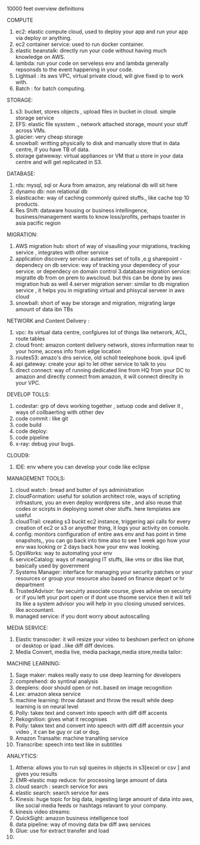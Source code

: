 10000 feet overview definitions

COMPUTE

1. ec2: elastic compute cloud, used to deploy your app and run your app via deploy or anything.
2. ec2 container service: used to run docker container.
3. elastic beanstalk: directly run your code without having much knowledge on AWS.
4. lambda: run your code on serveless env and lambda generally repsonsds to the event happening in your code.
5. Lightsail : its aws VPC, virtual private cloud, will give fixed ip to work with.
6. Batch : for batch computing.

STORAGE:

1. s3: bucket, stores objects , upload files in bucket in cloud. simple storage service
2. EFS: elastic file sysstem ., network attached storage, mount your stuff across VMs.
3. glacier: very cheap storage
4. snowball: writting physically to disk and manually store that in data centre, if you have TB of data.
5. storage gatweway: virtual appliances or VM that u store in your data centre and will get replicated in S3.

DATABASE:

1. rds: mysql, sql or Aura from amazon, any relational db will sit here
2. dynamo db: non relational db
3. elasticache: way of caching commonly quired stuffs., like cache top 10 products.
4. Res Shift: dataware housing or business intellingence, business/management wants to know loss/profits, perhaps toaster in asia pacific region

MIGRATION:

1. AWS migration hub: short of way of visaulling your migrations, tracking service , integrates with other service 
2. application discovery service: autamtes set of tolls ,e.g sharepoint - dependecy on db service: way of tracking your dependecy of your service. or dependecy on domain control
3.database migration service: migratte db from on prem to awscloud. but this can be done by aws migration hub as well
4.server migration server: similar to db migration service , it helps you in migratiing virtual and phisycal serveer in aws cloud
5. snowball: short of way bw storage and migration, migrating large amount of data ibn TBs

NETWORK and Content Delivery :

1. vpc: its virtual data centre, confgiures lot of things like netwrork, ACL, route tables 
2. cloud front: amazon content delivery network, stores information near to your home, access info from edge location
3. routes53: amazo's dns service, old scholl teelephone book. ipv4 ipv6
4. api gateway: create your api to let other service to talk to you
5. direct connect: way of running dedicated line from HQ from your DC to amazon and directly connect from amazon, it will connect direclty in your VPC.

DEVELOP TOLLS:

1. codestar: grp of devs working together , setuop code and deliver it , ways of collbaerting with otther dev
2. code commit : like git
3. code build
4. code deploy:
5. code pipeline
6. x-ray: debug your bugs.

CLOUD9:

1. IDE: env where you can develop your code like eclipse

MANAGEMENT TOOLS:

1. cloud watch : bread and butter of sys administration 
2. cloudFormation: useful for solution architect role, ways of scripting infrsasture, you an even deploy wordpress site , and also reuse that codes or scirpts in deploying somet oher stuffs. here templates are useful
3. cloudTrail: creating s3 buckt ec2 instance, triggering api calls for every creation of ec2 or s3 or anyother thing, it logs your activity on console.
4. config: monitors configuration of entire aws env and has point in time snapshots,, you can go back into time also to see 1 week ago how your env was looking or 2 days back how your env was looking. 
5. OpsWorks: way to automating your env
6. serviceCatalog: ways of managing IT stuffs, like vms or dbs like that, basically used by government 
7. Systems Manager: interface for managing your security patches or your resources or group your resource also based on finance depart or hr department 
8. TrustedAdvisor: fav secuirty associate course, gives advise on secuirty or if you left your port open or if dont use thsome service then it will tell its like a system advisor you will help in you closing unused services. like accountant.
9. managed service: if you dont worry about autoscalling

MEDIA SERVICE:

1. Elastic transcoder: it will resize your video to beshown perfect on iphone or desktop or ipad ..like diff diff devices.
2. Media Convert, media live, media package,media store,media tailor:

MACHINE LEARNING:

1. Sage maker: makes really easy to use deep learning for developers
2. comprehend: do syntinal analysis 
3. deeplens: door should open or not..based on image recognition 
4. Lex: amazon alexa service
5. machine learning: throw dataset and throw the result while deep learning is on neural level
6. Polly: takex text and convert into speech with diff diff accents
7. Rekognition: gives what it recognises 
8. Polly: takex text and convert into speech with diff diff accentsin your video , it can be guy or cat or dog.
9. Amazon Transalte: machine tranalting service
10. Transcribe: speech into text like in subtitles

ANALYTICS:

1. Athena: allows you to run sql queires in objects in s3[excel or csv ] and gives you results
2. EMR-elastic map reduce: for processing large amount of data
3. cloud search : search service for aws
3. elastic search: search service for aws
4. Kinesis: huge topic for big data, ingesting large amount of data into aws, like social media feeds or hashtags relavant to your company.
5. kinesis video streams:
6. QuickSight: amazon business intelligence tool
7. data pipeline: way of moving data bw diff aws services
8. Glue: use for extract transfer and load
9. 


